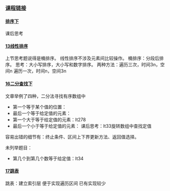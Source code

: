 ### [课程链接](https://time.geekbang.org/column/126)

#### [排序下](https://time.geekbang.org/column/article/41913)
课后思考

#### [13线性排序](https://time.geekbang.org/column/article/42038)
上节思考题说得是桶排序。
线性排序不涉及元素间比较操作。
桶排序：分段后排序。
思考：大小写排序，大小写和数字排序。
两种方法：遍历三次，时间3n，空间n
遍历一次，时间n，空间3n

#### [16二分查找下](https://time.geekbang.org/column/article/42733)
文章举例了四种，二分法寻找有序数组中
* 第一个等于某个值的位置：
* 最后一个等于给定值的元素：
* 第一个大于等于给定值的元素：lt278
* 最后一个小于等于给定值的元素：
课后思考：lt33旋转数组中查找定值

容易出错的细节有：终止条件、区间上下界更新方法、返回值选择。

未列举题目：
* 第几个到第几个数等于给定值：lt34

#### [17跳表](https://time.geekbang.org/column/article/42896)
跳表：建立索引层
便于实现遍历区间
已有实现较少